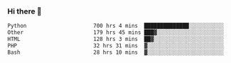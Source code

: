 ### Hi there 👋

<!--START_SECTION:waka-->

```txt
Python                     700 hrs 4 mins  ██████████████░░░░░░░░░░░   55.66 %
Other                      179 hrs 45 mins ███▓░░░░░░░░░░░░░░░░░░░░░   14.29 %
HTML                       128 hrs 3 mins  ██▓░░░░░░░░░░░░░░░░░░░░░░   10.18 %
PHP                        32 hrs 31 mins  ▓░░░░░░░░░░░░░░░░░░░░░░░░   02.59 %
Bash                       28 hrs 10 mins  ▓░░░░░░░░░░░░░░░░░░░░░░░░   02.24 %
```

<!--END_SECTION:waka-->
<!--
**anblackter/anblackter** is a ✨ _special_ ✨ repository because its `README.md` (this file) appears on your GitHub profile.

Here are some ideas to get you started:

- 🔭 I’m currently working on ...
- 🌱 I’m currently learning ...
- 👯 I’m looking to collaborate on ...
- 🤔 I’m looking for help with ...
- 💬 Ask me about ...
- 📫 How to reach me: ...
- 😄 Pronouns: ...
- ⚡ Fun fact: ...
-->
